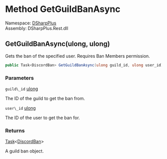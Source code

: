 # Method GetGuildBanAsync

Namespace: [DSharpPlus](DSharpPlus.md)  
Assembly: DSharpPlus.Rest.dll

## <a id="DSharpPlus_DiscordRestClient_GetGuildBanAsync_System_UInt64_System_UInt64_"></a>GetGuildBanAsync\(ulong, ulong\)

Gets the ban of the specified user. Requires Ban Members permission.

```csharp
public Task<DiscordBan> GetGuildBanAsync(ulong guild_id, ulong user_id)
```

### Parameters

`guild\_id` [ulong](https://learn.microsoft.com/dotnet/api/system.uint64)

The ID of the guild to get the ban from.

`user\_id` [ulong](https://learn.microsoft.com/dotnet/api/system.uint64)

The ID of the user to get the ban for.

### Returns

[Task](https://learn.microsoft.com/dotnet/api/system.threading.tasks.task\-1)<[DiscordBan](DSharpPlus.Entities.DiscordBan.md)\>

A guild ban object.

